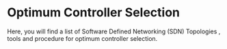 # Optimum Controller Selection
Here, you will find a list of Software Defined Networking (SDN) Topologies , tools and procedure for optimum controller selection. 

